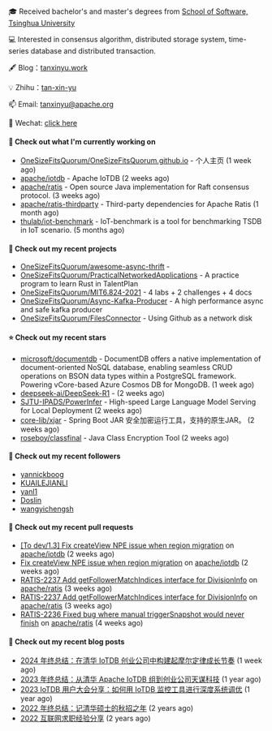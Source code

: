 🎓 Received bachelor's and master's degrees from [School of Software, Tsinghua University](https://www.thss.tsinghua.edu.cn/)

💻 Interested in consensus algorithm, distributed storage system, time-series database and distributed transaction.

🖋 Blog：[tanxinyu.work](https://tanxinyu.work)

💡 Zhihu：[tan-xin-yu](https://www.zhihu.com/people/tan-xin-yu-22)

📫 Email: [tanxinyu@apache.org](mailto:tanxinyu@apache.org)

💬 Wechat: [click here](https://github.com/LebronAl/LebronAl/issues/1)

#### 👷 Check out what I'm currently working on

- [OneSizeFitsQuorum/OneSizeFitsQuorum.github.io](https://github.com/OneSizeFitsQuorum/OneSizeFitsQuorum.github.io) - 个人主页 (1 week ago)
- [apache/iotdb](https://github.com/apache/iotdb) - Apache IoTDB (2 weeks ago)
- [apache/ratis](https://github.com/apache/ratis) - Open source Java implementation for Raft consensus protocol. (3 weeks ago)
- [apache/ratis-thirdparty](https://github.com/apache/ratis-thirdparty) - Third-party dependencies for Apache Ratis (1 month ago)
- [thulab/iot-benchmark](https://github.com/thulab/iot-benchmark) - IoT-benchmark is a tool for benchmarking TSDB in IoT scenario. (5 months ago)

#### 🌱 Check out my recent projects

- [OneSizeFitsQuorum/awesome-async-thrift](https://github.com/OneSizeFitsQuorum/awesome-async-thrift) - 
- [OneSizeFitsQuorum/PracticalNetworkedApplications](https://github.com/OneSizeFitsQuorum/PracticalNetworkedApplications) - A practice program to learn Rust in TalentPlan
- [OneSizeFitsQuorum/MIT6.824-2021](https://github.com/OneSizeFitsQuorum/MIT6.824-2021) - 4 labs &#43; 2 challenges &#43; 4 docs
- [OneSizeFitsQuorum/Async-Kafka-Producer](https://github.com/OneSizeFitsQuorum/Async-Kafka-Producer) - A high performance async and safe kafka producer
- [OneSizeFitsQuorum/FilesConnector](https://github.com/OneSizeFitsQuorum/FilesConnector) - Using Github as a network disk

#### ⭐ Check out my recent stars

- [microsoft/documentdb](https://github.com/microsoft/documentdb) - DocumentDB offers a native implementation of document-oriented NoSQL database, enabling seamless CRUD operations on BSON data types within a PostgreSQL framework. Powering vCore-based Azure Cosmos DB for MongoDB. (1 week ago)
- [deepseek-ai/DeepSeek-R1](https://github.com/deepseek-ai/DeepSeek-R1) -  (2 weeks ago)
- [SJTU-IPADS/PowerInfer](https://github.com/SJTU-IPADS/PowerInfer) - High-speed Large Language Model Serving for Local Deployment (2 weeks ago)
- [core-lib/xjar](https://github.com/core-lib/xjar) - Spring Boot JAR 安全加密运行工具，支持的原生JAR。 (2 weeks ago)
- [roseboy/classfinal](https://github.com/roseboy/classfinal) - Java Class Encryption Tool (2 weeks ago)

#### 👯 Check out my recent followers

- [yannickboog](https://github.com/yannickboog)
- [KUAILEJIANLI](https://github.com/KUAILEJIANLI)
- [yanl1](https://github.com/yanl1)
- [Doslin](https://github.com/Doslin)
- [wangyichengsh](https://github.com/wangyichengsh)

#### 🔨 Check out my recent pull requests

- [[To dev/1.3] Fix createView NPE issue when region migration](https://github.com/apache/iotdb/pull/14747) on [apache/iotdb](https://github.com/apache/iotdb) (2 weeks ago)
- [Fix createView NPE issue when region migration](https://github.com/apache/iotdb/pull/14746) on [apache/iotdb](https://github.com/apache/iotdb) (2 weeks ago)
- [RATIS-2237 Add getFollowerMatchIndices interface for DivisionInfo](https://github.com/apache/ratis/pull/1210) on [apache/ratis](https://github.com/apache/ratis) (3 weeks ago)
- [RATIS-2237 Add getFollowerMatchIndices interface for DivisionInfo](https://github.com/apache/ratis/pull/1209) on [apache/ratis](https://github.com/apache/ratis) (3 weeks ago)
- [RATIS-2236 Fixed bug where manual triggerSnapshot would never finish](https://github.com/apache/ratis/pull/1207) on [apache/ratis](https://github.com/apache/ratis) (4 weeks ago)

#### 📜 Check out my recent blog posts

- [2024 年终总结：在清华 IoTDB 创业公司中构建起摩尔定律成长节奏](https://tanxinyu.work/2024-annual-summary/) (1 week ago)
- [2023 年终总结：从清华 Apache IoTDB 组到创业公司天谋科技](https://tanxinyu.work/2023-annual-summary/) (1 year ago)
- [2023 IoTDB 用户大会分享：如何用 IoTDB 监控工具进行深度系统调优](https://tanxinyu.work/2023-iotdb-submit/) (1 year ago)
- [2022 年终总结：记清华硕士的秋招之年](https://tanxinyu.work/2022-annual-summary/) (2 years ago)
- [2022 互联网求职经验分享](https://tanxinyu.work/2022-internet-job-hunting-experience-sharing/) (2 years ago)
